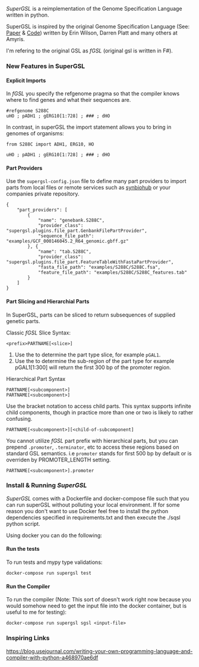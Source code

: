 *SuperGSL* is a reimplementation of the Genome Specification Language written in python.

SuperGSL is inspired by the original Genome Specification Language (See: [Paper](https://pubs.acs.org/doi/abs/10.1021/acssynbio.5b00194) & [Code](https://github.com/Amyris/GslCore)) written by Erin Wilson, Darren Platt and many others at Amyris.

I'm refering to the original GSL as *fGSL* (original gsl is written in F#).

### New Features in SuperGSL

#### Explicit Imports

In *fGSL* you specify the refgenome pragma so that the compiler knows where to find genes and what their sequences are.

```
#refgenome S288C
uHO ; pADH1 ; gERG10[1:728] ; ### ; dHO
```
In contrast, in superGSL the import statement allows you to bring in genomes of organisms:

```
from S288C import ADH1, ERG10, HO

uHO ; pADH1 ; gERG10[1:728] ; ### ; dHO
```


#### Part Providers

Use the `supergsl-config.json` file to define many part providers to import parts from local files or remote services such as [synbiohub](https://synbiohub.org/) or your companies private repository.

```
{
    "part_providers": [
        {
            "name": "genebank.S288C",
            "provider_class": "supergsl.plugins.file_part.GenbankFilePartProvider",
            "sequence_file_path": "examples/GCF_000146045.2_R64_genomic.gbff.gz"
        }, {
            "name": "tab.S288C",
            "provider_class": "supergsl.plugins.file_part.FeatureTableWithFastaPartProvider",
            "fasta_file_path": "examples/S288C/S288C.fsa",
            "feature_file_path": "examples/S288C/S288C_features.tab"
        }
    ]
}
```


#### Part Slicing and Hierarchial Parts

In SuperGSL, parts can be sliced to return subsequences of supplied genetic parts.

Classic *fGSL* Slice Syntax:

`<prefix>PARTNAME[<slice>]`
1. Use the <prefix> to determine the part type slice, for example `pGAL1`.
2. Use the <slice> to determine the sub-region of the part type for example pGAL1[1:300] will
    return the first 300 bp of the promoter region.


Hierarchical Part Syntax

```
PARTNAME[<subcomponent>]
PARTNAME[<subcomponent>]
```

Use the bracket notation to access child parts. This syntax supports infinite child components, though in practice
more than one or two is likely to rather confusing.

```
PARTNAME[<subcomponent>][<child-of-subcomponent]
```

You cannot utilize *fGSL* part prefix with hierarchical parts, but you can prepend `.promoter`, `.terminator`, etc
to access these regions based on standard GSL semantics. i.e `promoter` stands for first 500 bp by default or is
overriden by PROMOTER_LENGTH setting.

```
PARTNAME[<subcomponent>].promoter
```


### Install & Running *SuperGSL*

*SuperGSL* comes with a Dockerfile and docker-compose file such that you can run superGSL without polluting your local environment. If for some reason you don't want to use Docker feel free to install the python dependencies specified in requirements.txt and then execute the ./sqsl python script.

Using docker you can do the following:


#### Run the tests

To run tests and mypy type validations:

```
docker-compose run supergsl test
```

#### Run the Compiler

To run the compiler (Note: This sort of doesn't work right now because you would somehow need to get the input file into the docker container, but is useful to me for testing):
```
docker-compose run supergsl sgsl <input-file>
```


### Inspiring Links

https://blog.usejournal.com/writing-your-own-programming-language-and-compiler-with-python-a468970ae6df
